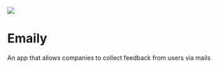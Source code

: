![](https://travis-ci.org/lexcorp16/Emaily.svg?branch=master)

# Emaily
An app that allows companies to collect feedback from users via mails

